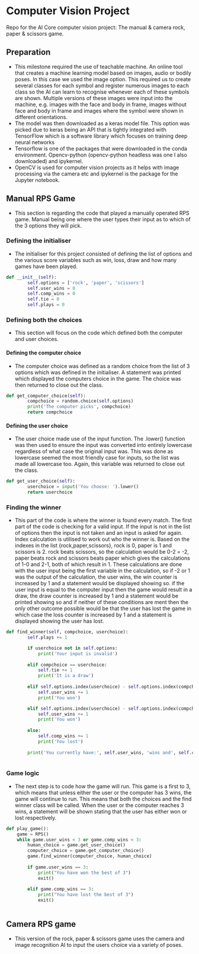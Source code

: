 # Computer Vision Project
 Repo for the AI Core computer vision project: The manual & camera rock, paper & scissors game.

## Preparation

- This milestone required the use of teachable machine. An online tool that creates a machine learning model based on images, audio or bodily poses. In this case we used the image option. This required us to create several classes for each symbol and register numerous images to each class so the AI can learn to recognise whenever each of these symbols are shown. Multiple versions of these images were input into the machine, e.g. images with the face and body in frame, images without face and body in frame and images where the symbol were shown in different orientations.
- The model was then downloaded as a keras model file. This option was picked due to keras being an API that is tightly integrated with TensorFlow which is a software library which focuses on training deep neural networks
- Tensorflow is one of the packages that were downloaded in the conda environment. Opencv-python (opencv-python headless was one I also downloaded) and ipykernel.
- OpenCV is used for computer vision projects as it helps with image processing via the camera etc and ipykernel is the package for the Jupyter notebook.

## Manual RPS Game

- This section is regarding the code that played a manually operated RPS game. Manual being one where the user types their input as to which of the 3 options they will pick.

### Defining the initialiser

- The initialiser for this project consisted of defining the list of options and the various score variables such as win, loss, draw and how many games have been played.

```python
def __init__(self):
        self.options = ['rock', 'paper', 'scissors']
        self.user_wins = 0
        self.comp_wins = 0
        self.tie = 0
        self.plays = 0
```

### Defining both the choices

- This section will focus on the code which defined both the computer and user choices.

#### Defining the computer choice

- The computer choice was defined as a random choice from the list of 3 options which was defined in the initialiser. A statement was printed which displayed the computers choice in the game. The choice was then returned to close out the class.

```python
def get_computer_choice(self):
        compchoice = random.choice(self.options)
        print('The computer picks', compchoice)
        return compchoice
```

#### Defining the user choice

- The user choice made use of the input function. The .lower() function was then used to ensure the input was converted into entirely lowercase regardless of what case the original input was. This was done as lowercase seemed the most friendly case for inputs, so the list was made all lowercase too. Again, this variable was returned to close out the class.

```python
def get_user_choice(self):
        userchoice = input('You choose: ').lower()
        return userchoice
```    

### Finding the winner

- This part of the code is where the winner is found every match. The first part of the code is checking for a valid input. If the input is not in the list of options then the input is not taken and an input is asked for again. Index calculation is utilised to work out who the winner is. Based on the indexes in the list {rock,paper,scissors}, rock is 0, paper is 1 and scissors is 2. rock beats scissors, so the calculation would be 0-2 = -2, paper beats rock and scissors beats paper which gives the calculations of 1-0 and 2-1, both of which result in 1. These calculations are done with the user input being the first variable in the calculation, so if -2 or 1 was the output of the calculation, the user wins, the win counter is increased by 1 and a statement would be displayed showing so. if the user input is equal to the computer input then the game would result in a draw, the draw counter is increased by 1 and a statement would be printed showing so and if neither of these conditions are ment then the only other outcome possible would be that the user has lost the game in which case the loss counter is increased by 1 and a statement is displayed showing the user has lost. 

```python
def find_winner(self, compchoice, userchoice): 
        self.plays += 1

        if userchoice not in self.options:
            print('Your input is invalid')
        
        elif compchoice == userchoice:
            self.tie += 1
            print('It is a draw')
        
        elif self.options.index(userchoice) - self.options.index(compchoice) == -2:
            self.user_wins += 1
            print('You won')

        elif self.options.index(userchoice) - self.options.index(compchoice) == 1:
            self.user_wins += 1
            print('You won')
            
        else:
            self.comp_wins += 1
            print('You lost')
        
        print('You currently have:', self.user_wins, 'wins and', self.comp_wins, 'losses and', self.tie, 'draws')
        
```

### Game logic

- The next step is to code how the game will run. This game is a first to 3, which means that unless either the user or the computer has 3 wins, the game will continue to run. This means that both the choices and the find winner class will be called. When the user or the computer reaches 3 wins, a statement will be shown stating that the user has either won or lost respectively.

```python
def play_game():
    game = RPS()
    while game.user_wins < 3 or game.comp_wins < 3:
        human_choice = game.get_user_choice()
        computer_choice = game.get_computer_choice()
        game.find_winner(computer_choice, human_choice)
   
        if game.user_wins == 3:
            print("You have won the best of 3")
            exit() 
            
        elif game.comp_wins == 3:
            print("You have lost the best of 3")
            exit() 
            
```
## Camera RPS game

- This version of the rock, paper & scissors game uses the camera and image recognition AI to input the users choice via a variety of poses. 
